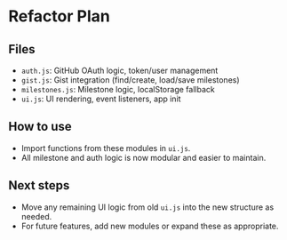 # Refactor Plan

## Files
- `auth.js`: GitHub OAuth logic, token/user management
- `gist.js`: Gist integration (find/create, load/save milestones)
- `milestones.js`: Milestone logic, localStorage fallback
- `ui.js`: UI rendering, event listeners, app init

## How to use
- Import functions from these modules in `ui.js`.
- All milestone and auth logic is now modular and easier to maintain.

## Next steps
- Move any remaining UI logic from old `ui.js` into the new structure as needed.
- For future features, add new modules or expand these as appropriate.
